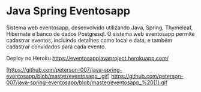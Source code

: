 # Java Spring Eventosapp
Sistema web eventosapp, desenvolvido utilizando Java, Spring, Thymeleaf, Hibernate e banco de dados Postgresql.
O sistema web eventosapp permite cadastrar eventos, incluindo detalhes como local e data, e também cadastrar convidados para cada evento.

Deploy no Heroku
https://eventosappjavaproject.herokuapp.com/


[https://github.com/peterson-007/java-spring-eventosapp/blob/master/eventosapp_.gif]
https://github.com/peterson-007/java-spring-eventosapp/blob/master/eventosapp_%20(1).gif
